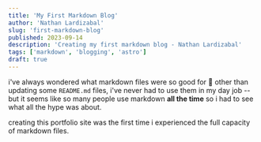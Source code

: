 ```yaml
---
title: 'My First Markdown Blog'
author: 'Nathan Lardizabal'
slug: 'first-markdown-blog'
published: 2023-09-14
description: 'Creating my first markdown blog - Nathan Lardizabal'
tags: ['markdown', 'blogging', 'astro']
draft: true
---
```


i've always wondered what markdown files were so good for 🤔 other than updating some `README.md` files,
i've never had to use them in my day job -- but it seems like so many people use markdown **all the time** so i had to see what all the hype was about.

creating this portfolio site was the first time i experienced the full capacity of markdown files.
